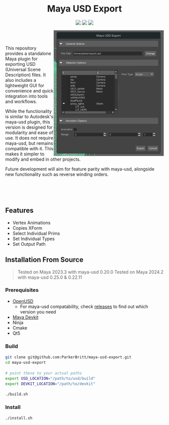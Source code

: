 <h1 align="center">Maya USD Export</h1>
<p align="center"}>
  <img src="https://img.shields.io/badge/Maya-37A5CC?style=for-the-badge&logo=autodeskmaya&logoColor=white">
  <img src="https://img.shields.io/badge/Qt-41CD52?style=for-the-badge&logo=Qt&logoColor=white">
  <a href="https://github.com/ParkerBritt?tab=repositories&q=&type=&language=c%2B%2B&sort="><img src="https://parkerbritt.com/badge?label=C%2B%2B&icon=cpp&color=00599C"></a>

</p>

<img align="right" height=400px src="screenshots/user_interface.png" alt="interface">
<br><br>
<p>
This repository provides a standalone Maya plugin for exporting USD (Universal Scene Description) files. It also includes a lightweight GUI for convenience and quick integration into tools and workflows.
  
While the functionality is similar to Autodesk's maya-usd plugin, this version is designed for modularity and ease of use. It does not require maya-usd, but remains compatible with it. This makes it simpler to modify and embed in other projects.

Future development will aim for feature parity with maya-usd, alongside new functionality such as reverse winding orders.
</p>
<br><br><br>



## Features
- Vertex Animations
- Copies XForm
- Select Individual Prims
- Set Individual Types
- Set Output Path

## Installation From Source
> Tested on Maya 2023.3 with maya-usd 0.20.0
> Tested on Maya 2024.2 with maya-usd 0.25.0 & 0.22.11

### Prerequisites
- [OpenUSD](https://github.com/PixarAnimationStudios/OpenUSD)
    - For maya-usd compatability, check [releases](https://github.com/Autodesk/maya-usd/releases) to find out which version you need
- [Maya Devkit](https://aps.autodesk.com/developer/overview/maya)
- Ninja
- Cmake
- Qt5

### Build
```bash
git clone git@github.com:ParkerBritt/maya-usd-export.git
cd maya-usd-export

# point these to your actual paths
export USD_LOCATION="/path/to/usd/build"
export DEVKIT_LOCATION="/path/to/devkit"

./build.sh
```

### Install
```bash
./install.sh
```

